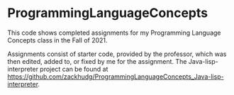 # ProgrammingLanguageConcepts

This code shows completed assignments for my Programming Language Concepts class in the Fall of 2021.

Assignments consist of starter code, provided by the professor, which was then edited, added to, or fixed by me for the assignment. The Java-lisp-interpreter project can be found at https://github.com/zackhudg/ProgrammingLanguageConcepts_Java-lisp-interpreter.
